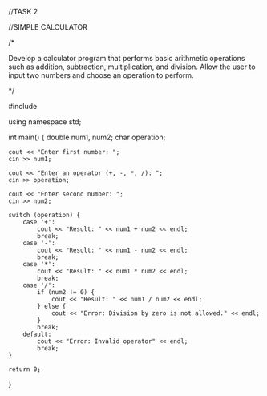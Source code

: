 
//TASK 2


//SIMPLE CALCULATOR


/*

Develop a calculator program that performs basic arithmetic
operations such as addition, subtraction, multiplication, and
division. Allow the user to input two numbers and choose an
operation to perform.

*/



#include <iostream>

using namespace std;

int main() {
    double num1, num2;
    char operation;

    cout << "Enter first number: ";
    cin >> num1;
    
    cout << "Enter an operator (+, -, *, /): ";
    cin >> operation;
    
    cout << "Enter second number: ";
    cin >> num2;

    switch (operation) {
        case '+':
            cout << "Result: " << num1 + num2 << endl;
            break;
        case '-':
            cout << "Result: " << num1 - num2 << endl;
            break;
        case '*':
            cout << "Result: " << num1 * num2 << endl;
            break;
        case '/':
            if (num2 != 0) {
                cout << "Result: " << num1 / num2 << endl;
            } else {
                cout << "Error: Division by zero is not allowed." << endl;
            }
            break;
        default:
            cout << "Error: Invalid operator" << endl;
            break;
    }

    return 0;
}
